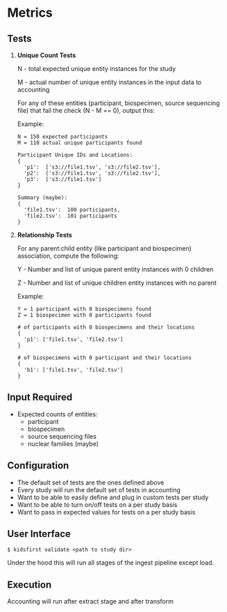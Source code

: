 # Metrics

## Tests
1. **Unique Count Tests** 

    N - total expected unique entity instances for the study
    
    M - actual number of unique entity instances in the input data to accounting

    For any of these entities (participant, biospecimen, source sequencing file) that
    fail the check (N - M == 0), output this:

    Example:

    ```
    N = 150 expected participants
    M = 110 actual unique participants found

    Participant Unique IDs and Locations:
    {
      'p1':  ['s3://file1.tsv', 's3://file2.tsv'],
      'p2':  ['s3://file1.tsv', 's3://file2.tsv'],
      'p3':  ['s3://file1.tsv']
    }

    Summary (maybe):
    {
      'file1.tsv':  100 participants,
      'file2.tsv':  101 participants
    }
    ```
    
2. **Relationship Tests**

    For any parent:child entity (like participant and biospecimen) association, compute the following:

    Y - Number and list of unique parent entity instances with 0 children
    
    Z - Number and list of unique children entity instances with no parent

    Example: 

    ```
    Y = 1 participant with 0 biospecimens found
    Z = 1 biospecimen with 0 participants found
    
    # of participants with 0 biospecimens and their locations
    {
      'p1': ['file1.tsv', 'file2.tsv'] 
    }
    
    # of biospecimens with 0 participant and their locations
    {
      'b1': ['file1.tsv', 'file2.tsv'] 
    }
    ```

## Input Required 
- Expected counts of entities:
  - participant
  - biospecimen
  - source sequencing files
  - nuclear families (maybe)

## Configuration
- The default set of tests are the ones defined above
- Every study will run the default set of tests in accounting
- Want to be able to easily define and plug in custom tests per study
- Want to be able to turn on/off tests on a per study basis
- Want to pass in expected values for tests on a per study basis

## User Interface

```
$ kidsfirst validate <path to study dir>
```
Under the hood this will run all stages of the ingest pipeline except load.

## Execution
Accounting will run after extract stage and after transform
